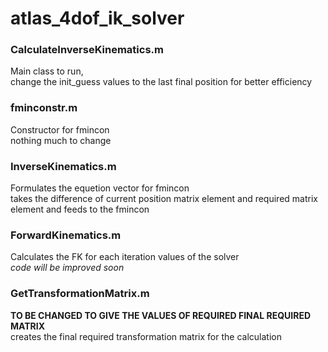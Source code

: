 # atlas_4dof_ik_solver

### CalculateInverseKinematics.m
Main class to run,  
change the init_guess values to the last final position for better efficiency
  
### fminconstr.m
Constructor for fmincon  
nothing much to change
  
### InverseKinematics.m
Formulates the equetion vector for fmincon  
takes the difference of current position matrix element and required matrix element and feeds to the fmincon  
  
### ForwardKinematics.m
Calculates the FK for each iteration values of the solver  
_code will be improved soon_
  
### GetTransformationMatrix.m
**TO BE CHANGED TO GIVE THE VALUES OF REQUIRED FINAL REQUIRED MATRIX**  
  creates the final required transformation matrix for the calculation
